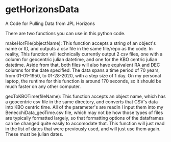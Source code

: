 # getHorizonsData
 A Code for Pulling Data from JPL Horizons

There are two functions you can use in this python code.

makeHorFile(objectName): 
 This function accepts a string of an object's name or ID, and outputs a csv file in the same file/repo
 as the code.
 In reality, This function will technically currently output 2 csv files, one with a column for geocentric julian datetime, and one for the 
 KBO centric julian datetime. Aside from that, both files will also have equivalent RA and DEC columns for the date specified.
 The data spans a time period of 70 years, from 01-01-1950, to 01-28-2020, with a step size of 1 day. On my personal laptop, the runtime 
 for this function is around 170 seconds, so it should be much faster on any other computer.
 
geoToKBOTime(fileName):
 This function accepts an object name, which has a geocentric csv file in the same directory, and converts that CSV's data into KBO centric 
 time. All of the parameter's are readin I input them into my BenecchiData_geoTime.csv file, which may not be how those types of files are 
 typically formatted largely, so that formatting options of the dataframes can be changed quite easily to accomodate that. This function 
 will just read in the list of dates that were previously used, and will just use them again. These must be julian dates.

